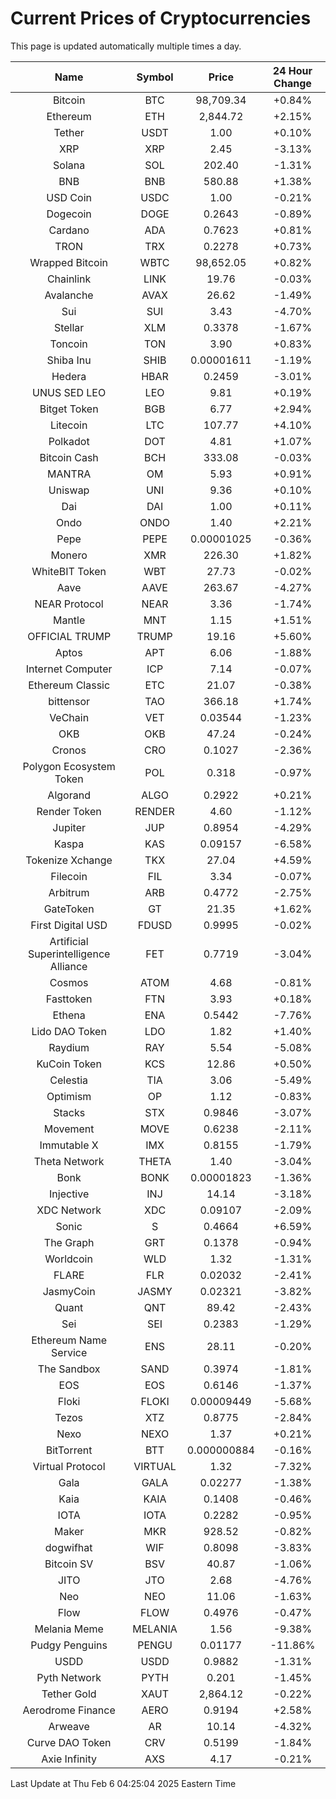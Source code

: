 # Current Prices of Cryptocurrencies
This page is updated automatically multiple times a day.

| Name | Symbol | Price | 24 Hour Change |
| :---: |:---:| :---: | :---: |
| Bitcoin | BTC | 98,709.34 | +0.84% |
| Ethereum | ETH | 2,844.72 | +2.15% |
| Tether | USDT | 1.00 | +0.10% |
| XRP | XRP | 2.45 | -3.13% |
| Solana | SOL | 202.40 | -1.31% |
| BNB | BNB | 580.88 | +1.38% |
| USD Coin | USDC | 1.00 | -0.21% |
| Dogecoin | DOGE | 0.2643 | -0.89% |
| Cardano | ADA | 0.7623 | +0.81% |
| TRON | TRX | 0.2278 | +0.73% |
| Wrapped Bitcoin | WBTC | 98,652.05 | +0.82% |
| Chainlink | LINK | 19.76 | -0.03% |
| Avalanche | AVAX | 26.62 | -1.49% |
| Sui | SUI | 3.43 | -4.70% |
| Stellar | XLM | 0.3378 | -1.67% |
| Toncoin | TON | 3.90 | +0.83% |
| Shiba Inu | SHIB | 0.00001611 | -1.19% |
| Hedera | HBAR | 0.2459 | -3.01% |
| UNUS SED LEO | LEO | 9.81 | +0.19% |
| Bitget Token | BGB | 6.77 | +2.94% |
| Litecoin | LTC | 107.77 | +4.10% |
| Polkadot | DOT | 4.81 | +1.07% |
| Bitcoin Cash | BCH | 333.08 | -0.03% |
| MANTRA | OM | 5.93 | +0.91% |
| Uniswap | UNI | 9.36 | +0.10% |
| Dai | DAI | 1.00 | +0.11% |
| Ondo | ONDO | 1.40 | +2.21% |
| Pepe | PEPE | 0.00001025 | -0.36% |
| Monero | XMR | 226.30 | +1.82% |
| WhiteBIT Token | WBT | 27.73 | -0.02% |
| Aave | AAVE | 263.67 | -4.27% |
| NEAR Protocol | NEAR | 3.36 | -1.74% |
| Mantle | MNT | 1.15 | +1.51% |
| OFFICIAL TRUMP | TRUMP | 19.16 | +5.60% |
| Aptos | APT | 6.06 | -1.88% |
| Internet Computer | ICP | 7.14 | -0.07% |
| Ethereum Classic | ETC | 21.07 | -0.38% |
| bittensor | TAO | 366.18 | +1.74% |
| VeChain | VET | 0.03544 | -1.23% |
| OKB | OKB | 47.24 | -0.24% |
| Cronos | CRO | 0.1027 | -2.36% |
| Polygon Ecosystem Token | POL | 0.318 | -0.97% |
| Algorand | ALGO | 0.2922 | +0.21% |
| Render Token | RENDER | 4.60 | -1.12% |
| Jupiter | JUP | 0.8954 | -4.29% |
| Kaspa | KAS | 0.09157 | -6.58% |
| Tokenize Xchange | TKX | 27.04 | +4.59% |
| Filecoin | FIL | 3.34 | -0.07% |
| Arbitrum | ARB | 0.4772 | -2.75% |
| GateToken | GT | 21.35 | +1.62% |
| First Digital USD | FDUSD | 0.9995 | -0.02% |
| Artificial Superintelligence Alliance | FET | 0.7719 | -3.04% |
| Cosmos | ATOM | 4.68 | -0.81% |
| Fasttoken | FTN | 3.93 | +0.18% |
| Ethena | ENA | 0.5442 | -7.76% |
| Lido DAO Token | LDO | 1.82 | +1.40% |
| Raydium | RAY | 5.54 | -5.08% |
| KuCoin Token | KCS | 12.86 | +0.50% |
| Celestia | TIA | 3.06 | -5.49% |
| Optimism | OP | 1.12 | -0.83% |
| Stacks | STX | 0.9846 | -3.07% |
| Movement | MOVE | 0.6238 | -2.11% |
| Immutable X | IMX | 0.8155 | -1.79% |
| Theta Network | THETA | 1.40 | -3.04% |
| Bonk | BONK | 0.00001823 | -1.36% |
| Injective | INJ | 14.14 | -3.18% |
| XDC Network | XDC | 0.09107 | -2.09% |
| Sonic | S | 0.4664 | +6.59% |
| The Graph | GRT | 0.1378 | -0.94% |
| Worldcoin | WLD | 1.32 | -1.31% |
| FLARE | FLR | 0.02032 | -2.41% |
| JasmyCoin | JASMY | 0.02321 | -3.82% |
| Quant | QNT | 89.42 | -2.43% |
| Sei | SEI | 0.2383 | -1.29% |
| Ethereum Name Service | ENS | 28.11 | -0.20% |
| The Sandbox | SAND | 0.3974 | -1.81% |
| EOS | EOS | 0.6146 | -1.37% |
| Floki | FLOKI | 0.00009449 | -5.68% |
| Tezos | XTZ | 0.8775 | -2.84% |
| Nexo | NEXO | 1.37 | +0.21% |
| BitTorrent | BTT | 0.000000884 | -0.16% |
| Virtual Protocol | VIRTUAL | 1.32 | -7.32% |
| Gala | GALA | 0.02277 | -1.38% |
| Kaia | KAIA | 0.1408 | -0.46% |
| IOTA | IOTA | 0.2282 | -0.95% |
| Maker | MKR | 928.52 | -0.82% |
| dogwifhat | WIF | 0.8098 | -3.83% |
| Bitcoin SV | BSV | 40.87 | -1.06% |
| JITO | JTO | 2.68 | -4.76% |
| Neo | NEO | 11.06 | -1.63% |
| Flow | FLOW | 0.4976 | -0.47% |
| Melania Meme | MELANIA | 1.56 | -9.38% |
| Pudgy Penguins | PENGU | 0.01177 | -11.86% |
| USDD | USDD | 0.9882 | -1.31% |
| Pyth Network | PYTH | 0.201 | -1.45% |
| Tether Gold | XAUT | 2,864.12 | -0.22% |
| Aerodrome Finance | AERO | 0.9194 | +2.58% |
| Arweave | AR | 10.14 | -4.32% |
| Curve DAO Token | CRV | 0.5199 | -1.84% |
| Axie Infinity | AXS | 4.17 | -0.21% |

Last Update at Thu Feb  6 04:25:04 2025 Eastern Time